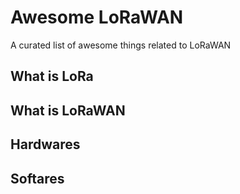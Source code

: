 # Awesome LoRaWAN
A curated list of awesome things related to LoRaWAN

## What is LoRa

## What is LoRaWAN

## Hardwares

## Softares
